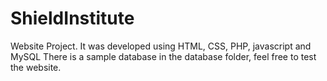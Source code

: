 # ShieldInstitute
Website Project. It was developed using HTML, CSS, PHP, javascript and MySQL
There is a sample database in the database folder, feel free to test the website.
